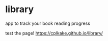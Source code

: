 # library

app to track your book reading progress

test the page! 
https://cplkake.github.io/library/ 
